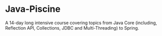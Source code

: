# Java-Piscine

A 14-day long intensive course covering topics from Java Core (including, Reflection API, Collections, JDBC and Multi-Threading) to Spring.
